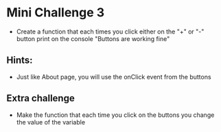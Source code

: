 # Mini Challenge 3

- Create a function that each times you click either on the "+" or "-" button print on the console "Buttons are working fine"

## Hints:

- Just like About page, you will use the onClick event from the buttons

## Extra challenge
- Make the function that each time you click on the buttons you change the value of the variable
